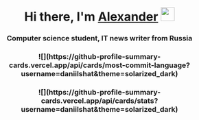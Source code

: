 <h1 align="center">Hi there, I'm <a href="https://daniilshat.ru/" target="_blank">Alexander</a> 
<img src="https://github.com/blackcater/blackcater/raw/main/images/Hi.gif" height="32"/></h1>
<h3 align="center">Computer science student, IT news writer from Russia</h3>

<h3 align="center">![](https://github-profile-summary-cards.vercel.app/api/cards/most-commit-language?username=daniilshat&theme=solarized_dark)</h3>
<h3 align="center">![](https://github-profile-summary-cards.vercel.app/api/cards/stats?username=daniilshat&theme=solarized_dark)</h3>
